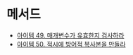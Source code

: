 # 메서드

* [아이템 49. 매개변수가 유효한지 검사하라](https://github.com/yjh2569/books/tree/main/Effective_Java/Ch08/Item49.md)
* [아이템 50. 적시에 방어적 복사본을 만들라](https://github.com/yjh2569/books/tree/main/Effective_Java/Ch08/Item50.md)
